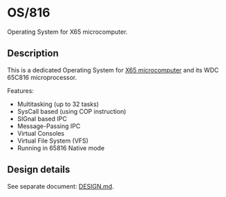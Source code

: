 # OS/816

Operating System for X65 microcomputer.

## Description

This is a dedicated Operating System for [X65 microcomputer][1]
and its WDC 65C816 microprocessor.

Features:

- Multitasking (up to 32 tasks)
- SysCall based (using COP instruction)
- SIGnal based IPC
- Message-Passing IPC
- Virtual Consoles
- Virtual File System (VFS)
- Running in 65816 Native mode

[1]: https://x65.zone

## Design details

See separate document: [DESIGN.md](DESIGN.md).
